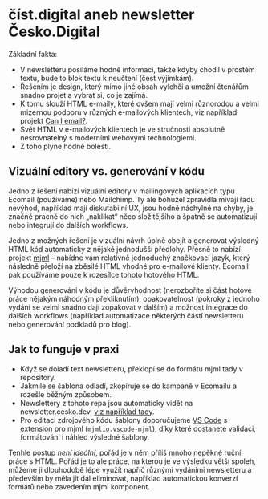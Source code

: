 # číst.digital aneb newsletter Česko.Digital

Základní fakta:

* V newsletteru posíláme hodně informací, takže kdyby chodil v prostém textu, bude to blok textu k neučtení (čest výjimkám).
* Řešením je design, který mimo jiné obsah vylehčí a umožní čtenářům snadno projet a vybrat si, co je zajímá.
* K tomu slouží HTML e-maily, které ovšem mají velmi různorodou a velmi mizernou podporu v různých e-mailových klientech, viz například projekt [Can I email?](https://www.caniemail.com).
* Svět HTML v e-mailových klientech je ve stručnosti absolutně nesrovnatelný s moderními webovými technologiemi.
* Z toho plyne hodně bolesti.

## Vizuální editory vs. generování v kódu

Jedno z řešení nabízí vizuální editory v mailingových aplikacích typu Ecomail (používáme) nebo Mailchimp. Ty ale bohužel zpravidla mívají řadu nevýhod, například mají diskutabilní UX, jsou hodně náchylné na chyby, je značně pracné do nich „naklikat“ něco složitějšího a špatně se automatizují nebo integrují do dalších workflows.

Jedno z možných řešení je vizuální návrh úplně obejít a generovat výsledný HTML kód automaticky z nějaké jednodušší předlohy. Přesně to nabízí projekt [mjml](https://mjml.io) – nabídne vám relativně jednoduchý značkovací jazyk, který následně přeloží na zběsilé HTML vhodné pro e-mailové klienty. Ecomail pak používáme pouze k rozesílce tohoto hotového HTML.

Výhodou generování v kódu je důvěryhodnost (nerozboříte si část hotové práce nějakým náhodným překliknutím), opakovatelnost (pokroky z jednoho vydání se velmi snadno dají zopakovat v dalším) a možnost integrace do dalších workflows (například automatizace některých částí newsletteru nebo generování podkladů pro blog).

## Jak to funguje v praxi

* Když se doladí text newsletteru, překlopí se do formátu mjml tady v repository.
* Jakmile se šablona odladí, zkopíruje se do kampaně v Ecomailu a rozešle běžným způsobem.
* Newslettery z tohoto repa jsou automaticky vidět na newsletter.cesko.dev, [viz například tady](https://newsletter.cesko.dev/22.html).
* Pro editaci zdrojového kódu šablony doporučujeme [VS Code](https://code.visualstudio.com) s extension pro mjml (`mjmlio.vscode-mjml`), díky které dostanete validaci, formátování i náhled výsledné šablony.

Tenhle postup _není ideální_, pořád je v něm příliš mnoho nepěkné ruční práce s HTML. Pořád je to ale práce, na kterou je ve výsledku větší spoleh, můžeme ji dlouhodobě lépe využít napříč různými vydáními newsletteru a především by měla jít dál eliminovat, například automatickou konverzí formátů nebo zavedením mjml komponent.